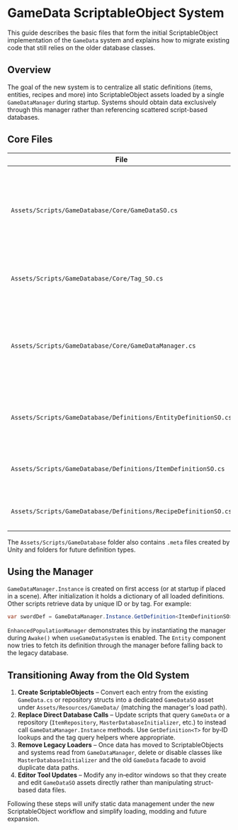# GameData ScriptableObject System

This guide describes the basic files that form the initial ScriptableObject implementation of the `GameData` system and explains how to migrate existing code that still relies on the older database classes.

## Overview
The goal of the new system is to centralize all static definitions (items, entities, recipes and more) into ScriptableObject assets loaded by a single `GameDataManager` during startup. Systems should obtain data exclusively through this manager rather than referencing scattered script-based databases.

## Core Files

| File | Purpose |
| ---- | ------- |
| `Assets/Scripts/GameDatabase/Core/GameDataSO.cs` | Abstract base `ScriptableObject` containing common fields (`uniqueID`, `displayName`, `description`, `tags`). All definition assets inherit from this class. |
| `Assets/Scripts/GameDatabase/Core/Tag_SO.cs` | Simple SO used for tagging definitions. Allows querying or grouping via `GameDataManager`. |
| `Assets/Scripts/GameDatabase/Core/GameDataManager.cs` | MonoBehaviour singleton that loads every `GameDataSO` found under a `Resources/GameData` directory. Provides helpers like `GetDefinition<T>(string id)` and tag queries. |
| `Assets/Scripts/GameDatabase/Definitions/EntityDefinitionSO.cs` | Example derived definition describing an entity. Currently exposes a prefab reference. |
| `Assets/Scripts/GameDatabase/Definitions/ItemDefinitionSO.cs` | Definition for an item with basic fields such as stack size and icon. |
| `Assets/Scripts/GameDatabase/Definitions/RecipeDefinitionSO.cs` | Definition for a crafting recipe storing ingredients and output item. |

The `Assets/Scripts/GameDatabase` folder also contains `.meta` files created by Unity and folders for future definition types.

## Using the Manager
`GameDataManager.Instance` is created on first access (or at startup if placed in a scene). After initialization it holds a dictionary of all loaded definitions. Other scripts retrieve data by unique ID or by tag. For example:

```csharp
var swordDef = GameDataManager.Instance.GetDefinition<ItemDefinitionSO>("ITEM_SWORD_IRON");
```

`EnhancedPopulationManager` demonstrates this by instantiating the manager during `Awake()` when `useGameDataSystem` is enabled. The `Entity` component now tries to fetch its definition through the manager before falling back to the legacy database.

## Transitioning Away from the Old System
1. **Create ScriptableObjects** – Convert each entry from the existing `GameData.cs` or repository structs into a dedicated `GameDataSO` asset under `Assets/Resources/GameData/` (matching the manager's load path).
2. **Replace Direct Database Calls** – Update scripts that query `GameData` or a repository (`ItemRepository`, `MasterDatabaseInitializer`, etc.) to instead call `GameDataManager.Instance` methods. Use `GetDefinition<T>` for by‑ID lookups and the tag query helpers where appropriate.
3. **Remove Legacy Loaders** – Once data has moved to ScriptableObjects and systems read from `GameDataManager`, delete or disable classes like `MasterDatabaseInitializer` and the old `GameData` facade to avoid duplicate data paths.
4. **Editor Tool Updates** – Modify any in‑editor windows so that they create and edit `GameDataSO` assets directly rather than manipulating struct-based data files.

Following these steps will unify static data management under the new ScriptableObject workflow and simplify loading, modding and future expansion.
